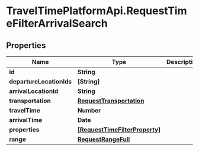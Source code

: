 # TravelTimePlatformApi.RequestTimeFilterArrivalSearch

## Properties
Name | Type | Description | Notes
------------ | ------------- | ------------- | -------------
**id** | **String** |  | 
**departureLocationIds** | **[String]** |  | 
**arrivalLocationId** | **String** |  | 
**transportation** | [**RequestTransportation**](RequestTransportation.md) |  | 
**travelTime** | **Number** |  | 
**arrivalTime** | **Date** |  | 
**properties** | [**[RequestTimeFilterProperty]**](RequestTimeFilterProperty.md) |  | 
**range** | [**RequestRangeFull**](RequestRangeFull.md) |  | [optional] 


